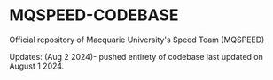 # MQSPEED-CODEBASE
Official repository of Macquarie University's Speed Team (MQSPEED)

Updates:
(Aug 2 2024)- pushed entirety of codebase last updated on August 1 2024.